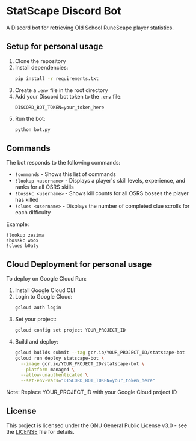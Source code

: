 # StatScape Discord Bot

A Discord bot for retrieving Old School RuneScape player statistics.

## Setup for personal usage

1. Clone the repository
2. Install dependencies:
   ```bash
   pip install -r requirements.txt
   ```
3. Create a `.env` file in the root directory
4. Add your Discord bot token to the `.env` file:
   ```properties
   DISCORD_BOT_TOKEN=your_token_here
   ```
5. Run the bot:
   ```bash
   python bot.py
   ```

## Commands

The bot responds to the following commands:

* `!commands` - Shows this list of commands
* `!lookup <username>` - Displays a player's skill levels, experience, and ranks for all OSRS skills
* `!bosskc <username>` - Shows kill counts for all OSRS bosses the player has killed
* `!clues <username>` - Displays the number of completed clue scrolls for each difficulty

Example:
```
!lookup zezima
!bosskc woox
!clues b0aty
```

## Cloud Deployment for personal usage

To deploy on Google Cloud Run:

1. Install Google Cloud CLI
2. Login to Google Cloud:
   ```bash
   gcloud auth login
   ```
3. Set your project:
   ```bash
   gcloud config set project YOUR_PROJECT_ID
   ```
4. Build and deploy:
   ```bash
   gcloud builds submit --tag gcr.io/YOUR_PROJECT_ID/statscape-bot
   gcloud run deploy statscape-bot \
     --image gcr.io/YOUR_PROJECT_ID/statscape-bot \
     --platform managed \
     --allow-unauthenticated \
     --set-env-vars="DISCORD_BOT_TOKEN=your_token_here"
   ```

Note: Replace YOUR_PROJECT_ID with your Google Cloud project ID

## License

This project is licensed under the GNU General Public License v3.0 - see the [LICENSE](LICENSE) file for details.
